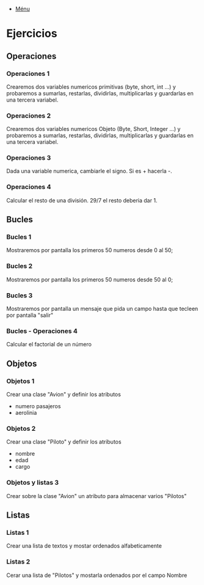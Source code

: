 - [Ménu](../README.md)

# Ejercicios

## Operaciones

### Operaciones 1

Crearemos dos variables numericos primitivas (byte, short, int ...)  y probaremos a sumarlas, restarlas, dividirlas, multiplicarlas y guardarlas en una tercera variabel.

### Operaciones 2

Crearemos dos variables numericos Objeto (Byte, Short, Integer ...)  y probaremos a sumarlas, restarlas, dividirlas, multiplicarlas y guardarlas en una tercera variabel.

### Operaciones 3

Dada una variable numerica, cambiarle el signo. Si es + hacerla -.

### Operaciones 4

Calcular el resto de una división. 29/7 el resto deberia dar 1.

## Bucles

### Bucles 1

Mostraremos por pantalla los primeros 50 numeros desde 0 al 50;

### Bucles 2

Mostraremos por pantalla los primeros 50 numeros desde 50 al 0;

### Bucles 3

Mostraremos por pantalla un mensaje que pida un campo hasta que tecleen por pantalla "salir"

### Bucles - Operaciones 4

Calcular el factorial de un número

## Objetos

### Objetos 1

Crear una clase "Avion" y definir los atributos

- numero pasajeros
- aerolinia

### Objetos 2

Crear una clase "Piloto" y definir los atributos

- nombre
- edad
- cargo

### Objetos y listas 3

Crear sobre la clase "Avion" un atributo para almacenar varios "Pilotos"

## Listas

### Listas 1

Crear una lista de textos y mostar ordenados alfabeticamente

### Listas 2

Cerar una lista de "Pilotos" y mostarla ordenados por el campo Nombre